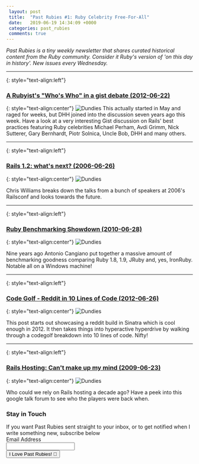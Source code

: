 ```yaml
---
 layout: post
 title:  "Past Rubies #1: Ruby Celebrity Free-For-All"
 date:   2019-06-19 14:34:09 +0000
 categories: past_rubies
 comments: true
---
```


*Past Rubies is a tiny weekly newsletter that shares curated historical content from the Ruby community. Consider it Ruby's version of 'on this day in history'. New issues every Wednesday.*

<hr>

{: style="text-align:left"}
### [A Rubyist's "Who's Who" in a gist debate (2012-06-22)](https://gist.github.com/justinko/2838490)
{: style="text-align:center"}
![Dundies](https://i.imgur.com/4sXzUMn.png)
This actually started in May and raged for weeks, but DHH joined into the discussion seven years ago this week. Have a look at a very interesting Gist discussion on Rails' best practices featuring Ruby celebrities Michael Perham, Avdi Grimm, Nick Sutterer, Gary Bernhardt, Piotr Solnica, Uncle Bob, DHH and many others.

<hr>

{: style="text-align:left"}
### [Rails 1.2: what's next? (2006-06-26)](http://web.archive.org/web/20060711170219/http://cwilliams.textdriven.com/articles/2006/06/26/railsconf-and-rails-1-2)
{: style="text-align:center"}
![Dundies](https://i.imgur.com/Gkk4IVR.png)

Chris Williams breaks down the talks from a bunch of speakers at 2006's Railsconf and looks towards the future.

<hr>

{: style="text-align:left"}
### [Ruby Benchmarking Showdown (2010-06-28)](https://programmingzen.com/the-great-ruby-shootout-windows-edition/)
{: style="text-align:center"}
![Dundies](https://i.imgur.com/tmUQOV0.png)

Nine years ago Antonio Cangiano put together a massive amount of benchmarking goodness comparing Ruby 1.8, 1.9, JRuby and, yes, IronRuby. Notable all on a Windows machine!

<hr>

{: style="text-align:left"}
### [Code Golf - Reddit in 10 Lines of Code (2012-06-26)](http://www.drurly.com/blog/2012/06/26/reddit-in-10-lines-of-code/)
{: style="text-align:center"}
![Dundies](https://i.imgur.com/Vi40prK.png)

This post starts out showcasing a reddit build in Sinatra which is cool enough in 2012. It then takes things into hyperactive hyperdrive by walking through a codegolf breakdown into 10 lines of code. Nifty!

<hr>

{: style="text-align:left"}
### [Rails Hosting: Can't make up my mind (2009-06-23)](https://groups.google.com/forum/#!topic/rubyonrails-talk/s5u-60VgezY)
{: style="text-align:center"}
![Dundies](https://i.imgur.com/c5JEzKY.png)

Who could we rely on Rails hosting a decade ago? Have a peek into this google talk forum to see who the players were back when.

<form action="https://www.getdrip.com/forms/275494850/submissions" method="post" data-drip-embedded-form="275494850">
  <h3 data-drip-attribute="headline">Stay in Touch</h3>
  <div data-drip-attribute="description">If you want Past Rubies sent straight to your inbox, or to get notified when I write something new, subscribe below</div>
    <div>
        <label for="drip-email">Email Address</label><br />
        <input type="email" id="drip-email" name="fields[email]" value="" />
    </div>
  <div>
    <input type="submit" value="I Love Past Rubies! 💎" data-drip-attribute="sign-up-button" />
  </div>
</form>

<!-- Drip -->
<script type="text/javascript">
  var _dcq = _dcq || [];
  var _dcs = _dcs || {};
  _dcs.account = '2671646';

  (function() {
    var dc = document.createElement('script');
    dc.type = 'text/javascript'; dc.async = true;
    dc.src = '//tag.getdrip.com/2671646.js';
    var s = document.getElementsByTagName('script')[0];
    s.parentNode.insertBefore(dc, s);
  })();
</script>
<!-- end Drip -->
